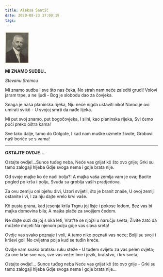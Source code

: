 ```yaml
---
title: Aleksa Šantić
date: 2020-08-23 17:00:19
tags:
---
```


[![Aleksa Šantić](/images/aleksa-santic.jpg 'Aleksa Šantić')](http://www.aleksasantic.com/)

**MI ZNAMO SUDBU..**

_Stevanu Sremcu_

Mi znamo sudbu i sve što nas čeka,
No strah nam neće zalediti grudi!
Volovi jaram trpe, a ne ljudi -
Bog je slobodu dao za čovjeka.

Snaga je naša planinska rijeka,
Nju neće nigda ustaviti niko!
Narod je ovi umirati svikô -
U svojoj smrti da nađe lijeka.

Mi put svoj znamo, put bogočovjeka,
I silni, kao planinska rijeka,
Svi ćemo poći preko oštra kama!

Sve tako dalje, tamo do Golgote,
I kad nam muške uzmete živote,
Grobovi naši boriće se s vama!

---

**OSTAJTE OVDJE...**

Ostajte ovdje!...Sunce tuđeg neba,
Neće vas grijat kô što ovo grije;
Grki su tamo zalogaji hljeba
Gdje svoga nema i gdje brata nije.

Od svoje majke ko će naći bolju?!
A majka vaša zemlja vam je ova;
Bacite pogled po kršu i polju,
Svuda su groblja vaših pradjedova.

Za ovu zemlju oni bjehu divi,
Uzori svijetli, što je branit znaše,
U ovoj zemlji ostanite i vi,
I za nju dajte vrelo krvi vaše.

Kô pusta grana, kad jesenja krila
Trgnu joj lisje i pokose ledom,
Bez vas bi majka domovina bila;
A majka plače za svojijem čedom.

Ne dajte suzi da joj s oka leti,
Vrat'te se njojzi u naručju sveta;
Živite zato da možete mrijeti
Na njenom polju gdje vas slava sreta!

Ovdje vas svako poznaje i voli,
A tamo niko poznati vas neće;
Bolji su svoji i krševi goli
No cvijetna polja kud se tuđin kreće.

Ovdje vam svako bratsku ruku steže -
U tuđem svijetu za vas pelen cvjeta;
Za ove krše sve vas, sve vas veže:
Ime i jezik, bratstvo, i krv sveta,

Ostajte ovdje!... Sunce tuđeg neba
Neće vas grijat kô što ovo grije -
Grki su tamo zalogaji hljeba
Gdje svoga nema i gdje brata nije...
